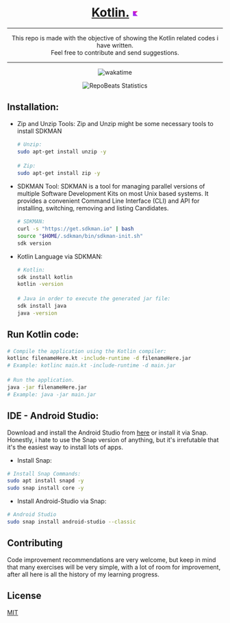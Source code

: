 <div align="center">
  
# [Kotlin.](https://github.com/BrenoFariasdaSilva/Kotlin) <img src="https://github.com/devicons/devicon/blob/master/icons/kotlin/kotlin-original.svg"  width="3%" height="3%">

</div>

<div align="center">
  
---

This repo is made with the objective of showing the Kotlin related codes i have written. \
Feel free to contribute and send suggestions.
  
---

</div>

<p align="center">
  <img src="https://wakatime.com/badge/github/BrenoFariasdaSilva/Kotlin.svg" alt="wakatime" />
</p>

<div align="center">
  
![RepoBeats Statistics](https://repobeats.axiom.co/api/embed/54c6014ed6bb4be23d3c23b1dce51d0fdc0f4a52.svg "Repobeats analytics image")

</div>

## Installation:
* Zip and Unzip Tools: Zip and Unzip might be some necessary tools to install SDKMAN
	```bash
	# Unzip:
	sudo apt-get install unzip -y

	# Zip:
	sudo apt-get install zip -y
	```

* SDKMAN Tool: SDKMAN is a tool for managing parallel versions of multiple Software Development Kits on most Unix based systems. It provides a convenient Command Line Interface (CLI) and API for installing, switching, removing and listing Candidates.
  
	```bash
	# SDKMAN:
	curl -s "https://get.sdkman.io" | bash
	source "$HOME/.sdkman/bin/sdkman-init.sh"
	sdk version
	```
* Kotlin Language via SDKMAN:
	```bash
	# Kotlin:
	sdk install kotlin
	kotlin -version

	# Java in order to execute the generated jar file:
	sdk install java
	java -version
	```

## Run Kotlin code:
```bash
# Compile the application using the Kotlin compiler:
kotlinc filenameHere.kt -include-runtime -d filenameHere.jar
# Example: kotlinc main.kt -include-runtime -d main.jar

# Run the application.
java -jar filenameHere.jar
# Example: java -jar main.jar
```

## IDE - Android Studio:
Download and install the Android Studio from [here](https://developer.android.com/studio) or install it via Snap. \
Honestly, i hate to use the Snap version of anything, but it's irrefutable that it's the easiest way to install lots of apps.
* Install Snap: 
```bash
# Install Snap Commands:
sudo apt install snapd -y
sudo snap install core -y
```

* Install Android-Studio via Snap: 
```bash
# Android Studio
sudo snap install android-studio --classic
```

## Contributing
Code improvement recommendations are very welcome, but keep in mind that many exercises will be very simple, with a lot of room for improvement, after all here is all the history of my learning progress.

## License
[MIT](https://choosealicense.com/licenses/mit/)
